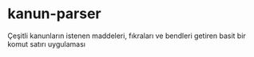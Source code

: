 # kanun-parser
Çeşitli kanunların istenen maddeleri, fıkraları ve bendleri getiren basit bir komut satırı uygulaması
